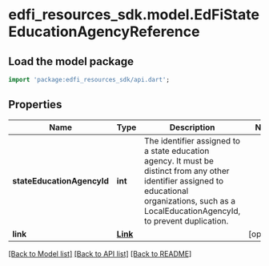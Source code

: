 # edfi_resources_sdk.model.EdFiStateEducationAgencyReference

## Load the model package
```dart
import 'package:edfi_resources_sdk/api.dart';
```

## Properties
Name | Type | Description | Notes
------------ | ------------- | ------------- | -------------
**stateEducationAgencyId** | **int** | The identifier assigned to a state education agency. It must be distinct from any other identifier assigned to educational organizations, such as a LocalEducationAgencyId, to prevent duplication. | 
**link** | [**Link**](Link.md) |  | [optional] 

[[Back to Model list]](../README.md#documentation-for-models) [[Back to API list]](../README.md#documentation-for-api-endpoints) [[Back to README]](../README.md)


